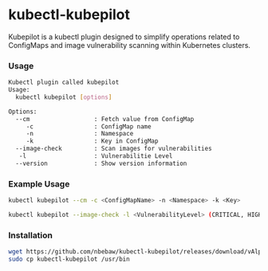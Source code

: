 # kubectl-kubepilot
Kubepilot is a kubectl plugin designed to simplify operations related to ConfigMaps and image vulnerability scanning within Kubernetes clusters.
### Usage
```sh
Kubectl plugin called kubepilot
Usage:
  kubectl kubepilot [options]

Options:
  --cm                  : Fetch value from ConfigMap
     -c                 : ConfigMap name
     -n                 : Namespace
     -k                 : Key in ConfigMap
  --image-check         : Scan images for vulnerabilities
   -l                   : Vulnerabilitie Level
  --version             : Show version information
```
### Example Usage
```sh
kubectl kubepilot --cm -c <ConfigMapName> -n <Namespace> -k <Key>
```
```sh
kubectl kubepilot --image-check -l <VulnerabilityLevel> (CRITICAL, HIGH, ...)
```

### Installation
```sh
wget https://github.com/nbebaw/kubectl-kubepilot/releases/download/vAlpha0.1/kubectl-kubepilot
sudo cp kubectl-kubepilot /usr/bin
```
